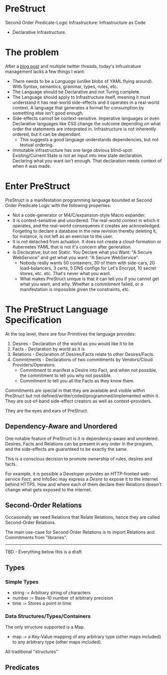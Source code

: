 # PreStruct
Second Order *Pre*dicate-Logic Infra*struct*ure: Infrastructure as Code
+ Declarative Infrastructure.

# The problem

After a [blog post](https://medium.com/@archisgore/can-we-just-cut-to-infrastructure-as-declarative-code-3b0b44fa02)
and multiple twitter threads, today's Infrustrature management
lacks a few things I want:

* There needs to be a *Language* (unlike blobs of YAML flying around).
    With Syntax, semantics, grammar, types, rules, etc.
* The Language should be Declarative and not Turing complete.
* The Language should apply to Infrastructure itself, meaning it must
    understand it has real-world side-effects and it operates
    in a real-world context. A language that generates a format for
    consumption by something else isn't good enough.
* Side-effects cannot be context-sensitive. Imperative
    languages or even Declarative languages like CSS change the outcome
    depending on what order the statements are interpreted in.
    Infrastructure is not inherently ordered, but it can be dependant.
    * This suggests a good language understands dependencies, but not
        textual ordering.
* Immutable infrastructure has one large obvious blind-spot:
    Existing/Current State is not an input into new state declaration.
    Declaring what you want isn't enough. That declaration needs
    context of when it was made.

# Enter PreStruct

PreStruct is a manifestation programming language bounded at
Second Order Predicate Logic with the following properties:
* Not a code-generator or M4/C/expansion-style Macro expander.
* It is context-sensitive and unordered: The real-world context
    in which it operates, and the real-world consequenes it creates
    are acknowledged. Forgeting to declare a database in the new
    revision thereby deleting it, for instance, is not left
    as an exercise to the user.
* It is not detached from actuation. It does not create a
    cloud-formation or Kubernetes YAML that is not it's concern
    after generation.
* Is Declarative, but not Static. You Declare what you Want:
    "A Secure WebService" and get what you want: "A Secure WebService".
    * Nobody really wants 50 containers, 30 of them
    with side-cars, 20 load-balancers, 3 certs, 5 DNS configs for Let's
    Encrypt, 10 secret stores, etc. etc. That's never what you want.
    * What makes PreStruct unique is that it can tell you if you
    cannot get what you want, and why. Whether a commitment failed,
    or a manifestation is impossible given the constraints, etc.

# The PreStruct Language Specification

At the top level, there are four Primitives the language provides:
1. Desires - Declaration of the world as you would like it to be
2. Facts - Declaration by world as it is
3. Relations - Declaration of Desires/Facts relate to other Desires/Facts.
4. Commitments - Declarations of two commitments by
    Vendors/Cloud Providers/Operators:
    * Commitment to manifest a Desire into Fact, and when not possible,
    the commitment to tell you why not possible.
    * Commitment to tell you all the Facts as they know them.

Commitments are special in that they are available and visible within
PreStruct but not defined/writte/coded/programmed/implemented within it.
They are out-of-band side-effect creators as well as context-providers.

They are the eyes and ears of PreStruct.

## Dependency-Aware and Unordered

One notable feature of PreStruct is it is dependency-aware and
unordered. Desires, Facts and Relations can be present in any order in
the program, and the side-effects are guaranteed to be exactly
the same.

This is a conscious decision to promote ownership of rules, desires and
facts.

For example, it is possible a Developer provides an HTTP-fronted
web-service *Fact*, and InfoSec may express a *Desire* to expose it to
the Internet behind HTTPS. How and where each of them declare their
Relations doesn't change what gets exposed to the internet.

## Second-Order Relations

Occasionally we need Relations that Relate Relations, hence they are
called Second-Order Relations.

The main use-case for Second Order Relations is to import Relations
and Commitments from "libraries".


--------------------

TBD - Everything below this is a draft

## Types

### Simple Types

* string := Arbitrary string of characters
* number := Base-10 number of arbitrary precision
* time := Stores a point in time

### Data Structures/Types/Containers

The only structure supported is a Map.

* map := a Key-Value mapping of any arbitrary type (other maps included) to any arbitrary type (other maps included).

All traditional "structures"

## Predicates

### 
